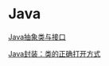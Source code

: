 # Java

[Java抽象类与接口](Java%2043637d77e16a4e8bb523f5cc6e97ba54/Java%E6%8A%BD%E8%B1%A1%E7%B1%BB%E4%B8%8E%E6%8E%A5%E5%8F%A3%20390510b9621a4bd1865f2411c653fbc4.md)

[Java封装：类的正确打开方式](Java%2043637d77e16a4e8bb523f5cc6e97ba54/Java%E5%B0%81%E8%A3%85%EF%BC%9A%E7%B1%BB%E7%9A%84%E6%AD%A3%E7%A1%AE%E6%89%93%E5%BC%80%E6%96%B9%E5%BC%8F%20e912f5cc89ee4fabbc67e3ba217fa8d0.md)